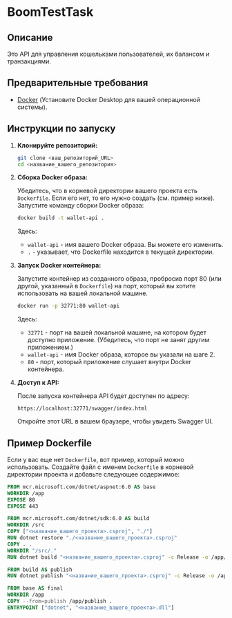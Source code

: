 # BoomTestTask

## Описание

Это API для управления кошельками пользователей, их балансом и транзакциями.

## Предварительные требования

*   [Docker](https://www.docker.com/get-started) (Установите Docker Desktop для вашей операционной системы).

## Инструкции по запуску

1.  **Клонируйте репозиторий:**

    ```bash
    git clone <ваш_репозиторий_URL>
    cd <название_вашего_репозитория>
    ```

2.  **Сборка Docker образа:**

    Убедитесь, что в корневой директории вашего проекта есть `Dockerfile`. Если его нет, то его нужно создать (см. пример ниже).
    Запустите команду сборки Docker образа:

    ```bash
    docker build -t wallet-api .
    ```

    Здесь:
    *   `wallet-api` - имя вашего Docker образа. Вы можете его изменить.
    *   `.` - указывает, что Dockerfile находится в текущей директории.

3.  **Запуск Docker контейнера:**

    Запустите контейнер из созданного образа, пробросив порт 80 (или другой, указанный в `Dockerfile`) на порт, который вы хотите использовать на вашей локальной машине.

    ```bash
    docker run -p 32771:80 wallet-api
    ```

    Здесь:
    *   `32771` - порт на вашей локальной машине, на котором будет доступно приложение. (Убедитесь, что порт не занят другим приложением.)
    *   `wallet-api` - имя Docker образа, которое вы указали на шаге 2.
    *   `80` - порт, который приложение слушает внутри Docker контейнера.

4.  **Доступ к API:**

    После запуска контейнера API будет доступен по адресу:

    ```
    https://localhost:32771/swagger/index.html
    ```

    Откройте этот URL в вашем браузере, чтобы увидеть Swagger UI.

## Пример Dockerfile

Если у вас еще нет `Dockerfile`, вот пример, который можно использовать. Создайте файл с именем `Dockerfile` в корневой директории проекта и добавьте следующее содержимое:

```dockerfile
FROM mcr.microsoft.com/dotnet/aspnet:6.0 AS base
WORKDIR /app
EXPOSE 80
EXPOSE 443

FROM mcr.microsoft.com/dotnet/sdk:6.0 AS build
WORKDIR /src
COPY ["<название_вашего_проекта>.csproj", "./"]
RUN dotnet restore "./<название_вашего_проекта>.csproj"
COPY . .
WORKDIR "/src/."
RUN dotnet build "<название_вашего_проекта>.csproj" -c Release -o /app/build

FROM build AS publish
RUN dotnet publish "<название_вашего_проекта>.csproj" -c Release -o /app/publish

FROM base AS final
WORKDIR /app
COPY --from=publish /app/publish .
ENTRYPOINT ["dotnet", "<название_вашего_проекта>.dll"]
